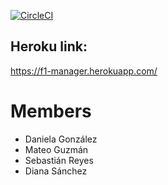 [![CircleCI](https://circleci.com/gh/F1-Manager/F1-Manager.svg?style=svg)](https://circleci.com/gh/F1-Manager/F1-Manager)

## Heroku link:
https://f1-manager.herokuapp.com/

 # Members
- Daniela González
- Mateo Guzmán
- Sebastián Reyes
- Diana Sánchez
